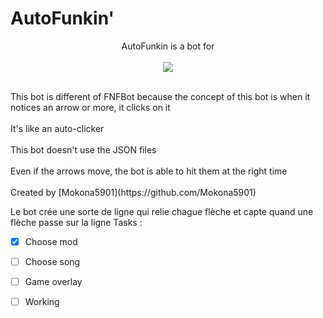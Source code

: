 <h1>AutoFunkin'</h1>
<p align="center">
  AutoFunkin is a bot for<br><br>
  <img src="https://static.wikia.nocookie.net/logopedia/images/a/a2/FNF_animated_logo.gif/revision/latest/scale-to-width-down/250?cb=20210412015112"><br><br><p/>
This bot is different of FNFBot because the concept of this bot is when it notices an arrow or more, it clicks on it<br><br>
It's like an auto-clicker<br><br>
This bot doesn't use the JSON files<br><br>
Even if the arrows move, the bot is able to hit them at the right time<br><br>
Created by [Mokona5901](https://github.com/Mokona5901)

Le bot crée une sorte de ligne qui relie chague flèche et capte quand une flèche passe sur la ligne 
Tasks :
- [X] Choose mod
- [ ] Choose song
- [ ] Game overlay
- [ ] Working

